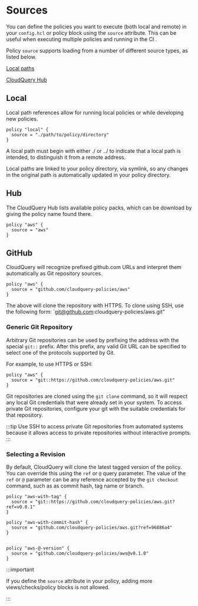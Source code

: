 # Sources

You can define the policies you want to execute (both local and remote) in your `config.hcl` or policy block using the `source` attribute. This can be useful when executing multiple policies and running in the CI .

Policy `source` supports loading from a number of different source types, as listed below.

[Local paths](#local)

[CloudQuery Hub](#hub)

## Local

Local path references allow for running local policies or while developing new policies.

```
policy "local" {
  source = "./path/to/policy/directory"
}
```

A local path must begin with either ./ or ../ to indicate that a local path is intended, to distinguish it from a remote address.

Local paths are linked to your policy directory, via symlink, so any changes in the original path is automatically updated in your policy directory.


## Hub

The CloudQuery Hub lists available policy packs, which can be download by giving the policy name found there.

```
policy "aws" {
  source = "aws"
}
```

## GitHub

CloudQuery will recognize prefixed github.com URLs and interpret them automatically as Git repository sources.

```hcl
policy "aws" {
  source = "github.com/cloudquery-policies/aws"
}
```

The above will clone the repository with HTTPS. To clone using SSH, use the following form: `git@github.com:cloudquery-policies/aws.git"

### Generic Git Repository
Arbitrary Git repositories can be used by prefixing the address with the special `git::` prefix. After this prefix, any valid Git URL can be specified to select one of the protocols supported by Git.

For example, to use HTTPS or SSH:

```hcl
policy "aws" {
  source = "git::https://github.com/cloudquery-policies/aws.git"
}
```

Git repositories are cloned using the `git clone` command, so it will respect any local Git credentials that were already set in your system. To access private Git repositories, configure your git with the suitable credentials for that repository.


:::tip 
Use SSH to access private Git repositories from automated systems because it allows access to private repositories without interactive prompts.
:::

### Selecting a Revision

By default, CloudQuery will clone the latest tagged version of the policy. You can override this using the `ref` or `@` query parameter. The value of the `ref` or `@` parameter can be any reference accepted by the `git checkout` command, such as as commit hash, tag name or branch. 

```hcl
policy "aws-with-tag" {
  source = "git::https://github.com/cloudquery-policies/aws.git?ref=v0.0.1"
}

policy "aws-with-commit-hash" {
  source = "github.com/cloudquery-policies/aws.git?ref=96886a4"
}


policy "aws-@-version" {
  source = "github.com/cloudquery-policies/aws@v0.1.0"
}
```

:::important

If you define the `source` attribute in your policy, adding more views/checks/policy blocks is not allowed.

:::